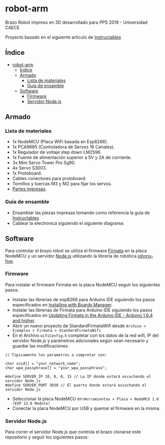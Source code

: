 # robot-arm
Brazo Robot impreso en 3D desarrollado para PPS 2019 - Universidad CAECE

Proyecto basado en el siguiente artículo de [Instructables](https://www.instructables.com/id/3D-Printed-Robot-Arm/)

## Índice
- [robot-arm](#robot-arm)
  - [Índice](#%c3%8dndice)
  - [Armado](#armado)
    - [Lista de materiales](#lista-de-materiales)
    - [Guía de ensamble](#gu%c3%ada-de-ensamble)
  - [Software](#software)
    - [Firmware](#firmware)
    - [Servidor Node.js](#servidor-nodejs)

## Armado

### Lista de materiales
 - 1x NodeMCU (Placa WiFi basada en Esp8266).
 - 1x PCA9685 (Controladora de Servos 16 Canales).
 - 1x Regulador de voltaje step down LM2596.
 - 1x Fuente de alimentación superior a 5V y 2A de corriente.
 - 3x Mini Servo Tower Pro Sg90.
 - 4x Servo S3003.
 - 1x Protoboard.
 - Cables conectores para protoboard.
 - Tornillos y tuercas M3 y M2 para fijar los servos.
 - [Partes impresas](modelos).

### Guía de ensamble
  - Ensamblar las piezas impresas tomando como referencia la guía de [Instructables](https://www.instructables.com/id/3D-Printed-Robot-Arm/)
  - Cablear la electronica siguiendo el siguiente diagrama:


## Software
Para controlar el brazo robot se utiliza el firmware [Firmata](https://github.com/firmata/arduino) en la placa NodeMCU y un servidor [Node.js](https://nodejs.org/en/) utilizando la librería de robótica [johnny-five](http://johnny-five.io/).

### Firmware
Para instalar el firmware Firmata en la placa NodeMCU seguir los siguientes pasos:
- Instalar las librerias de esp8266 para Arduino IDE siguiendo los pasos especificados en [Installing with Boards Manager](https://github.com/esp8266/Arduino#installing-with-boards-manager).
- Instalar las librerias de Firmata para Arduino IDE siguiendo los pasos especificados en [Updating Firmata in the Arduino IDE - Arduino 1.6.4 and higher](https://github.com/firmata/arduino#updating-firmata-in-the-arduino-ide---arduino-164-and-higher).
- Abrir un nuevo proyecto de StandardFirmataWifi desde ``` Archivo > Ejemplos > Firmata > StandardFirmataWifi  ```
- En el Archivo ```wifiConfig.h``` completar con los datos de la red wifi, IP del servidor Node.js y parámetros adicionales según sean necesario y guardar las modificaciones.

```
// Tipicamente los parametros a compretar son:

char ssid[] = "your_network_name";
char wpa_passphrase[] = "your_wpa_passphrase";

#define SERVER_IP 10, 0, 0, 15 // La IP donde estará escuchando el servidor Node.js
#define SERVER_PORT 3030 // El puerto donde estará escuchando el servidor Node.js
```

- Seleccionar la placa NodeMCU en `Herramientas > Placa > NodeMCU 1.0 (ESP 12-E Module)`
- Conectar la placa NodeMCU por USB y quemar el firmware en la misma.

### Servidor Node.js
Para correr el servidor Node.js que controla el brazo clonarse este repositorio y seguir los siguientes pasos: